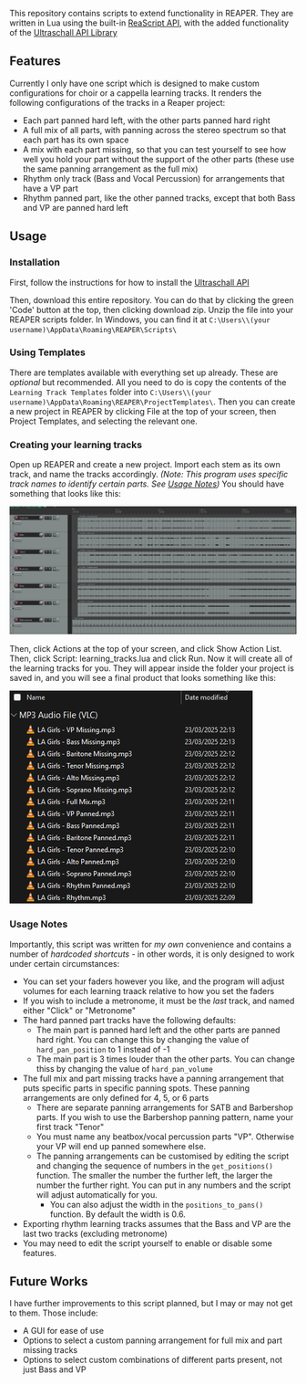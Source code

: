 This repository contains scripts to extend functionality in REAPER.
They are written in Lua using the built-in [ReaScript API](https://www.reaper.fm/sdk/reascript/reascript.php), with the added functionality of the [Ultraschall API Library](https://mespotin.uber.space/Ultraschall/US_Api_Introduction_and_Concepts.html)

## Features
Currently I only have one script which is designed to make custom configurations for choir or a cappella learning tracks. It renders the following configurations of the tracks in a Reaper project:
- Each part panned hard left, with the other parts panned hard right
- A full mix of all parts, with panning across the stereo spectrum so that each part has its own space
- A mix with each part missing, so that you can test yourself to see how well you hold your part without the support of the other parts (these use the same panning arrangement as the full mix)
- Rhythm only track (Bass and Vocal Percussion) for arrangements that have a VP part
- Rhythm panned part, like the other panned tracks, except that both Bass and VP are panned hard left

## Usage
### Installation
First, follow the instructions for how to install the [Ultraschall API](https://mespotin.uber.space/Ultraschall/US_Api_Introduction_and_Concepts.html#:~:text=%5E%20How%20to%20install%20Ultraschall%20API)

Then, download this entire repository. You can do that by clicking the green 'Code' button at the top, then clicking download zip. Unzip the file into your REAPER scripts folder. In Windows, you can find it at `C:\Users\\(your username)\AppData\Roaming\REAPER\Scripts\`

### Using Templates
There are templates available with everything set up already. These are _optional_ but recommended. All you need to do is copy the contents of the `Learning Track Templates` folder into `C:\Users\\(your username)\AppData\Roaming\REAPER\ProjectTemplates\`. Then you can create a new project in REAPER by clicking File at the top of your screen, then Project Templates, and selecting the relevant one.

### Creating your learning tracks
Open up REAPER and create a new project. Import each stem as its own track, and name the tracks accordingly. _(Note: This program uses specific track names to identify certain parts. See [Usage Notes](https://github.com/abhchow/reaper_scripts?tab=readme-ov-file#usage-notes))_ You should have something that looks like this:

![image](readme_examples/project_example.png)

Then, click Actions at the top of your screen, and click Show Action List. Then, click Script: learning_tracks.lua and click Run. Now it will create all of the learning tracks for you. They will appear inside the folder your project is saved in, and you will see a final product that looks something like this:

![image](readme_examples/export_example.png)



### Usage Notes
Importantly, this script was written for _my own_ convenience and contains a number of _hardcoded shortcuts_ - in other words, it is only designed to work under certain circumstances:
- You can set your faders however you like, and the program will adjust volumes for each learning traack relative to how you set the faders
- If you wish to include a metronome, it must be the _last_ track, and named either "Click" or "Metronome"
- The hard panned part tracks have the following defaults:
  - The main part is panned hard left and the other parts are panned hard right. You can change this by changing the value of `hard_pan_position` to 1 instead of -1
  - The main part is 3 times louder than the other parts. You can change thiss by changing the value of `hard_pan_volume`
- The full mix and part missing tracks have a panning arrangement that puts specific parts in specific panning spots. These panning arrangements are only defined for 4, 5, or 6 parts
  - There are separate panning arrangements for SATB and Barbershop parts. If you wish to use the Barbershop panning pattern, name your first track "Tenor"
  - You must name any beatbox/vocal percussion parts "VP". Otherwise your VP will end up panned somewhere else.
  - The panning arrangements can be customised by editing the script and changing the sequence of numbers in the `get_positions()` function. The smaller the number the further left, the larger the number the further right. You can put in any numbers and the script will adjust automatically for you.
    - You can also adjust the width in the `positions_to_pans()` function. By default the width is 0.6.
- Exporting rhythm learning tracks assumes that the Bass and VP are the last two tracks (excluding metronome)
- You may need to edit the script yourself to enable or disable some features. 


## Future Works
I have further improvements to this script planned, but I may or may not get to them. Those include:
- A GUI for ease of use
- Options to select a custom panning arrangement for full mix and part missing tracks
- Options to select custom combinations of different parts present, not just Bass and VP
